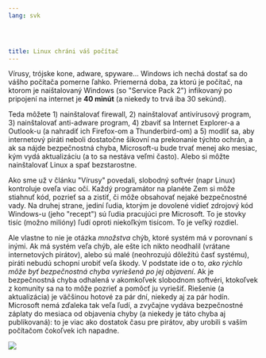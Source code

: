 ```yaml
---
lang: svk
﻿



title: Linux chráni váš počítač
---
```


Vírusy, trójske kone, adware, spyware... Windows ich nechá dostať sa do vášho počítača pomerne ľahko. Priemerná doba, za ktorú je počítač, na ktorom je naištalovaný Windows (so "Service Pack 2") infikovaný po pripojení na internet je <b>40 minút</b> (a niekedy to trvá iba 30 sekúnd).

Teda môžete 1) nainštalovať firewall, 2) nainštalovať antivírusový program, 3) nainštalovať anti-adware program, 4) zbaviť sa Internet Explorer-a a Outlook-u (a nahradiť ich Firefox-om a Thunderbird-om) a 5) modliť sa, aby internetový piráti neboli dostatočne šikovní na prekonanie týchto ochrán, a ak sa nájde bezpečnostná chyba, Microsoft-u bude trvať menej ako mesiac, kým vydá aktualizáciu (a to sa nestáva veľmi často). Alebo si môžte nainštalovať Linux a spať bezstarostne.

Ako sme už v článku "Vírusy" povedali, slobodný softvér (napr Linux) kontroluje oveľa viac očí. Každý programátor na planéte Zem si môže stiahnuť kód, pozrieť sa a zistiť, či môže obsahovať nejaké bezpečnostné vady. Na druhej strane, jediní ľudia, ktorým je dovolené vidieť zdrojový kód Windows-u (jeho "recept") sú ľudia pracujúci pre Microsoft. To je stovky tisíc (možno milióny) ľudí oproti niekoľkým tisícom. To je veľký rozdiel.

Ale vlastne to nie je otázka <i>množstva</i> chýb, ktoré systém má v porovnaní s inými. Ak má systém veľa chýb, ale ešte ich nikto neodhalil (vrátane internetových pirátov), alebo sú malé (neohrozujú dôležitú časť systému), piráti nebudú schopní urobiť veľa škody. V podstate ide o to, <i>ako rýchlo môže byť bezpečnostná chyba vyriešená po jej objavení</i>. Ak je bezpečnostná chyba odhalená v akomkoľvek slobodnom softvéri, ktokoľvek z komunity sa na to môže pozrieť a pomôcť ju vyriešiť. Riešenie (a aktualizácia) je väčšinou hotové za pár dní, niekedy aj za pár hodín. Microsoft nemá zďaleka tak veľa ľudí, a zvyčajne vydáva bezpečnostné záplaty do mesiaca od objavenia chyby (a niekedy je táto chyba aj publikovaná): to je viac ako dostatok času pre pirátov, aby urobili s vaším počítačom čokoľvek ich napadne.


<img src="Images/security_thumb.png" />




